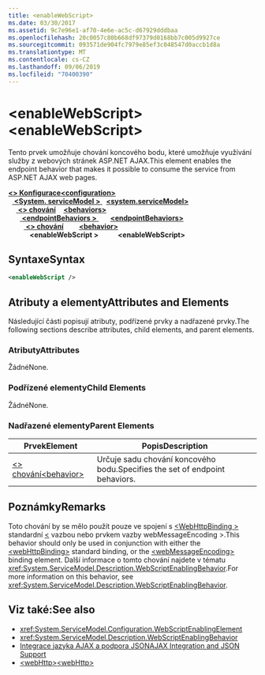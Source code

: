 ```yaml
---
title: <enableWebScript>
ms.date: 03/30/2017
ms.assetid: 9c7e96e1-af70-4e6e-ac5c-d67929dddbaa
ms.openlocfilehash: 20c0057c80b668df97379d0168bb7c005d9927ce
ms.sourcegitcommit: 093571de904fc7979e85ef3c048547d0accb1d8a
ms.translationtype: MT
ms.contentlocale: cs-CZ
ms.lasthandoff: 09/06/2019
ms.locfileid: "70400390"
---
```

# <a name="enablewebscript"></a><span data-ttu-id="740a5-101">\<enableWebScript></span><span class="sxs-lookup"><span data-stu-id="740a5-101">\<enableWebScript></span></span>
<span data-ttu-id="740a5-102">Tento prvek umožňuje chování koncového bodu, které umožňuje využívání služby z webových stránek ASP.NET AJAX.</span><span class="sxs-lookup"><span data-stu-id="740a5-102">This element enables the endpoint behavior that makes it possible to consume the service from ASP.NET AJAX web pages.</span></span>  
  
<span data-ttu-id="740a5-103">[ **\<> Konfigurace**](../configuration-element.md)</span><span class="sxs-lookup"><span data-stu-id="740a5-103">[**\<configuration>**](../configuration-element.md)</span></span>\
<span data-ttu-id="740a5-104">&nbsp;&nbsp;[ **\<System. serviceModel >** ](system-servicemodel.md)</span><span class="sxs-lookup"><span data-stu-id="740a5-104">&nbsp;&nbsp;[**\<system.serviceModel>**](system-servicemodel.md)</span></span>\
<span data-ttu-id="740a5-105">&nbsp;&nbsp;&nbsp;&nbsp;[ **\<> chování**](behaviors.md)</span><span class="sxs-lookup"><span data-stu-id="740a5-105">&nbsp;&nbsp;&nbsp;&nbsp;[**\<behaviors>**](behaviors.md)</span></span>\
<span data-ttu-id="740a5-106">&nbsp;&nbsp;&nbsp;&nbsp;&nbsp;&nbsp;[ **\<endpointBehaviors >** ](endpointbehaviors.md)</span><span class="sxs-lookup"><span data-stu-id="740a5-106">&nbsp;&nbsp;&nbsp;&nbsp;&nbsp;&nbsp;[**\<endpointBehaviors>**](endpointbehaviors.md)</span></span>\
<span data-ttu-id="740a5-107">&nbsp;&nbsp;&nbsp;&nbsp;&nbsp;&nbsp;&nbsp;&nbsp;[ **\<> chování**](behavior-of-endpointbehaviors.md)</span><span class="sxs-lookup"><span data-stu-id="740a5-107">&nbsp;&nbsp;&nbsp;&nbsp;&nbsp;&nbsp;&nbsp;&nbsp;[**\<behavior>**](behavior-of-endpointbehaviors.md)</span></span>\
<span data-ttu-id="740a5-108">&nbsp;&nbsp;&nbsp;&nbsp;&nbsp;&nbsp;&nbsp;&nbsp;&nbsp;&nbsp; **\<enableWebScript >**</span><span class="sxs-lookup"><span data-stu-id="740a5-108">&nbsp;&nbsp;&nbsp;&nbsp;&nbsp;&nbsp;&nbsp;&nbsp;&nbsp;&nbsp;**\<enableWebScript>**</span></span>  
  
## <a name="syntax"></a><span data-ttu-id="740a5-109">Syntaxe</span><span class="sxs-lookup"><span data-stu-id="740a5-109">Syntax</span></span>  
  
```xml  
<enableWebScript />
```  
  
## <a name="attributes-and-elements"></a><span data-ttu-id="740a5-110">Atributy a elementy</span><span class="sxs-lookup"><span data-stu-id="740a5-110">Attributes and Elements</span></span>  
 <span data-ttu-id="740a5-111">Následující části popisují atributy, podřízené prvky a nadřazené prvky.</span><span class="sxs-lookup"><span data-stu-id="740a5-111">The following sections describe attributes, child elements, and parent elements.</span></span>  
  
### <a name="attributes"></a><span data-ttu-id="740a5-112">Atributy</span><span class="sxs-lookup"><span data-stu-id="740a5-112">Attributes</span></span>  
 <span data-ttu-id="740a5-113">Žádné</span><span class="sxs-lookup"><span data-stu-id="740a5-113">None.</span></span>  
  
### <a name="child-elements"></a><span data-ttu-id="740a5-114">Podřízené elementy</span><span class="sxs-lookup"><span data-stu-id="740a5-114">Child Elements</span></span>  
 <span data-ttu-id="740a5-115">Žádné</span><span class="sxs-lookup"><span data-stu-id="740a5-115">None.</span></span>  
  
### <a name="parent-elements"></a><span data-ttu-id="740a5-116">Nadřazené elementy</span><span class="sxs-lookup"><span data-stu-id="740a5-116">Parent Elements</span></span>  
  
|<span data-ttu-id="740a5-117">Prvek</span><span class="sxs-lookup"><span data-stu-id="740a5-117">Element</span></span>|<span data-ttu-id="740a5-118">Popis</span><span class="sxs-lookup"><span data-stu-id="740a5-118">Description</span></span>|  
|-------------|-----------------|  
|[<span data-ttu-id="740a5-119">\<> chování</span><span class="sxs-lookup"><span data-stu-id="740a5-119">\<behavior></span></span>](behavior-of-endpointbehaviors.md)|<span data-ttu-id="740a5-120">Určuje sadu chování koncového bodu.</span><span class="sxs-lookup"><span data-stu-id="740a5-120">Specifies the set of endpoint behaviors.</span></span>|  
  
## <a name="remarks"></a><span data-ttu-id="740a5-121">Poznámky</span><span class="sxs-lookup"><span data-stu-id="740a5-121">Remarks</span></span>  
 <span data-ttu-id="740a5-122">Toto chování by se mělo použít pouze ve spojení s [ \<WebHttpBinding >](webhttpbinding.md) standardní [ \<](webmessageencoding.md) vazbou nebo prvkem vazby webMessageEncoding >.</span><span class="sxs-lookup"><span data-stu-id="740a5-122">This behavior should only be used in conjunction with either the [\<webHttpBinding>](webhttpbinding.md) standard binding, or the [\<webMessageEncoding>](webmessageencoding.md) binding element.</span></span>  <span data-ttu-id="740a5-123">Další informace o tomto chování najdete v tématu <xref:System.ServiceModel.Description.WebScriptEnablingBehavior>.</span><span class="sxs-lookup"><span data-stu-id="740a5-123">For more information on this behavior, see <xref:System.ServiceModel.Description.WebScriptEnablingBehavior>.</span></span>  
  
## <a name="see-also"></a><span data-ttu-id="740a5-124">Viz také:</span><span class="sxs-lookup"><span data-stu-id="740a5-124">See also</span></span>

- <xref:System.ServiceModel.Configuration.WebScriptEnablingElement>
- <xref:System.ServiceModel.Description.WebScriptEnablingBehavior>
- [<span data-ttu-id="740a5-125">Integrace jazyka AJAX a podpora JSON</span><span class="sxs-lookup"><span data-stu-id="740a5-125">AJAX Integration and JSON Support</span></span>](../../../wcf/feature-details/ajax-integration-and-json-support.md)
- [<span data-ttu-id="740a5-126">\<webHttp></span><span class="sxs-lookup"><span data-stu-id="740a5-126">\<webHttp></span></span>](webhttp.md)

